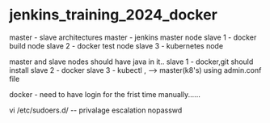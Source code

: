 # jenkins_training_2024_docker

master - slave architectures
master - jenkins master node
slave 1 - docker build node
slave 2 - docker test node
slave 3 - kubernetes node

master and slave nodes should have java in it..
slave 1 - docker,git should install
slave 2 - docker
slave 3 - kubectl , --> master(k8's) using admin.conf file

docker -  need to have login for the frist time manually......

vi /etc/sudoers.d/ -- privalage escalation
nopasswd
